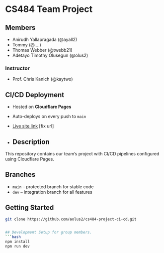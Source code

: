 # CS484 Team Project

## Members
- Anirudh Yallapragada (@ayall2)
- Tommy (@....)
- Thomas Webber (@twebb21)
- Adetayo Timothy Olusegun (@olus2)

### Instructor
- Prof. Chris Kanich (@kaytwo)

## CI/CD Deployment
- Hosted on **Cloudflare Pages**
- Auto-deploys on every push to `main`
- [Live site link](https://*****.workers.dev) [fix url]

- ## Description
This repository contains our team’s project with CI/CD pipelines configured using Cloudflare Pages.

## Branches
- `main` – protected branch for stable code
- `dev` – integration branch for all features

## Getting Started
```bash
git clone https://github.com/aolus2/cs484-project-ci-cd.git


## Development Setup for group members.
```bash
npm install
npm run dev
